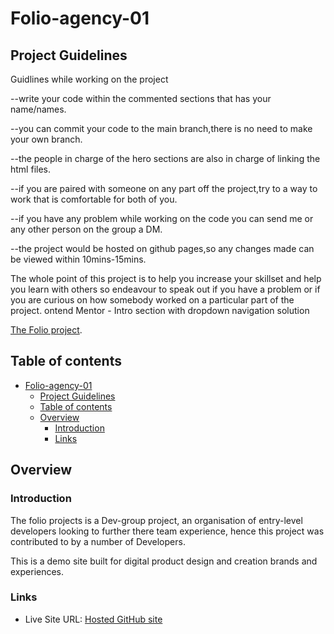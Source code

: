 # Folio-agency-01

## Project Guidelines

Guidlines while working on the project

--write your code within the commented sections that has your name/names.

--you can commit your code to the main branch,there is no need to make your own branch.

--the people in charge of the hero sections are also in charge of linking the html files.

--if you are paired with someone on any part off the project,try to a way to work that is comfortable for both of you.

--if you have any problem while working on the code you can send me or any other person on the group a DM.

--the project would be hosted on github pages,so any changes made can be viewed within 10mins-15mins.

The whole point of this project is to help you increase your skillset and help you learn with others so endeavour to speak out if you have a problem or if you are curious on how somebody worked on a particular part of the project.
ontend Mentor - Intro section with dropdown navigation solution

[The Folio project](<https://www.figma.com/file/ps2zzKI4X3TmgbtsyhQ5Fz/Folio-Agency-1.0-(Community)?node-id=0%3A321>).

## Table of contents

- [Folio-agency-01](#folio-agency-01)
  - [Project Guidelines](#project-guidelines)
  - [Table of contents](#table-of-contents)
  - [Overview](#overview)
    - [Introduction](#introduction)
    - [Links](#links)

## Overview

### Introduction

The folio projects is a Dev-group project, an organisation of entry-level developers looking to further there team experience, hence this project was contributed to by a number of Developers.

This is a demo site built for digital product design and creation brands and experiences.

### Links

- Live Site URL: [Hosted GitHub site](https://fe-devs.github.io/Folio-agency-01/)
